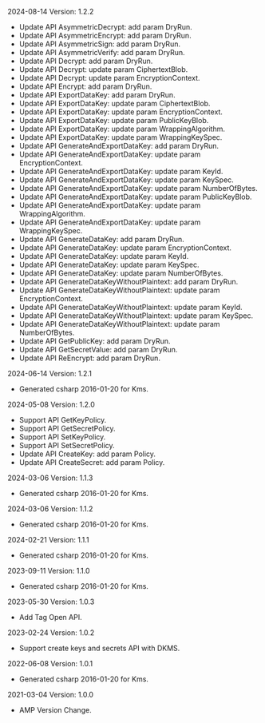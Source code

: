 2024-08-14 Version: 1.2.2
- Update API AsymmetricDecrypt: add param DryRun.
- Update API AsymmetricEncrypt: add param DryRun.
- Update API AsymmetricSign: add param DryRun.
- Update API AsymmetricVerify: add param DryRun.
- Update API Decrypt: add param DryRun.
- Update API Decrypt: update param CiphertextBlob.
- Update API Decrypt: update param EncryptionContext.
- Update API Encrypt: add param DryRun.
- Update API ExportDataKey: add param DryRun.
- Update API ExportDataKey: update param CiphertextBlob.
- Update API ExportDataKey: update param EncryptionContext.
- Update API ExportDataKey: update param PublicKeyBlob.
- Update API ExportDataKey: update param WrappingAlgorithm.
- Update API ExportDataKey: update param WrappingKeySpec.
- Update API GenerateAndExportDataKey: add param DryRun.
- Update API GenerateAndExportDataKey: update param EncryptionContext.
- Update API GenerateAndExportDataKey: update param KeyId.
- Update API GenerateAndExportDataKey: update param KeySpec.
- Update API GenerateAndExportDataKey: update param NumberOfBytes.
- Update API GenerateAndExportDataKey: update param PublicKeyBlob.
- Update API GenerateAndExportDataKey: update param WrappingAlgorithm.
- Update API GenerateAndExportDataKey: update param WrappingKeySpec.
- Update API GenerateDataKey: add param DryRun.
- Update API GenerateDataKey: update param EncryptionContext.
- Update API GenerateDataKey: update param KeyId.
- Update API GenerateDataKey: update param KeySpec.
- Update API GenerateDataKey: update param NumberOfBytes.
- Update API GenerateDataKeyWithoutPlaintext: add param DryRun.
- Update API GenerateDataKeyWithoutPlaintext: update param EncryptionContext.
- Update API GenerateDataKeyWithoutPlaintext: update param KeyId.
- Update API GenerateDataKeyWithoutPlaintext: update param KeySpec.
- Update API GenerateDataKeyWithoutPlaintext: update param NumberOfBytes.
- Update API GetPublicKey: add param DryRun.
- Update API GetSecretValue: add param DryRun.
- Update API ReEncrypt: add param DryRun.


2024-06-14 Version: 1.2.1
- Generated csharp 2016-01-20 for Kms.

2024-05-08 Version: 1.2.0
- Support API GetKeyPolicy.
- Support API GetSecretPolicy.
- Support API SetKeyPolicy.
- Support API SetSecretPolicy.
- Update API CreateKey: add param Policy.
- Update API CreateSecret: add param Policy.


2024-03-06 Version: 1.1.3
- Generated csharp 2016-01-20 for Kms.

2024-03-06 Version: 1.1.2
- Generated csharp 2016-01-20 for Kms.

2024-02-21 Version: 1.1.1
- Generated csharp 2016-01-20 for Kms.

2023-09-11 Version: 1.1.0
- Generated csharp 2016-01-20 for Kms.

2023-05-30 Version: 1.0.3
- Add Tag Open API.

2023-02-24 Version: 1.0.2
- Support create keys and secrets API with DKMS.

2022-06-08 Version: 1.0.1
- Generated csharp 2016-01-20 for Kms.

2021-03-04 Version: 1.0.0
- AMP Version Change.

